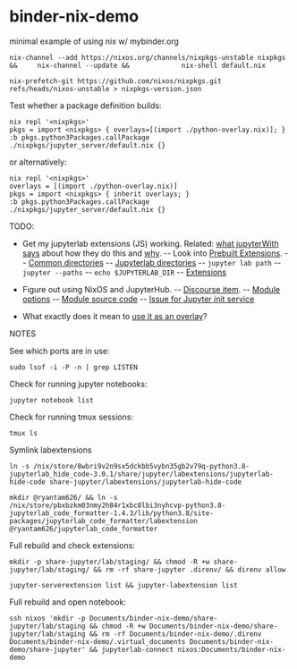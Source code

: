 # binder-nix-demo

minimal example of using nix w/ mybinder.org

```
nix-channel --add https://nixos.org/channels/nixpkgs-unstable nixpkgs &&     nix-channel --update &&             nix-shell default.nix
```

```
nix-prefetch-git https://github.com/nixos/nixpkgs.git refs/heads/nixos-unstable > nixpkgs-version.json
```

Test whether a package definition builds:

```
nix repl '<nixpkgs>'
pkgs = import <nixpkgs> { overlays=[(import ./python-overlay.nix)]; }
:b pkgs.python3Packages.callPackage ./nixpkgs/jupyter_server/default.nix {}
```

or alternatively:

```
nix repl '<nixpkgs>'
overlays = [(import ./python-overlay.nix)]
pkgs = import <nixpkgs> { inherit overlays; }
:b pkgs.python3Packages.callPackage ./nixpkgs/jupyter_server/default.nix {}
```

TODO:

- Get my jupyterlab extensions (JS) working. Related: [what jupyterWith says](https://github.com/tweag/jupyterWith#using-jupyterlab-extensions) about how they do this and [why](https://github.com/tweag/jupyterWith#about-extensions).
  -- Look into [Prebuilt Extensions](https://jupyterlab.readthedocs.io/en/stable/extension/extension_dev.html#prebuilt-extensions).
  -- [Common directories](https://jupyter.readthedocs.io/en/latest/use/jupyter-directories.html)
  -- [Jupyterlab directories](https://jupyterlab.readthedocs.io/en/stable/user/directories.html#jupyterlab-application-directory)
  -- `jupyter lab path`
  -- `jupyter --paths`
  -- `echo $JUPYTERLAB_DIR`
  -- [Extensions](https://github.com/jupyterlab/jupyterlab/blob/master/docs/source/user/extensions.rst#jupyterlab-application-directory)
- Figure out using NixOS and JupyterHub.
  -- [Discourse item](https://discourse.nixos.org/t/anyone-has-a-working-jupyterhub-jupyter-lab-setup/7659/2).
  -- [Module options](https://search.nixos.org/options?channel=20.09&show=services.jupyterhub.enable&from=0&size=50&sort=relevance&query=jupyter)
  -- [Module source code](https://github.com/NixOS/nixpkgs/blob/nixos-20.09/nixos/modules/services/development/jupyterhub/default.nix)
  -- [Issue for Jupyter init service](https://github.com/NixOS/nixpkgs/pull/33673k)

- What exactly does it mean to [use it as an overlay](https://github.com/tweag/jupyterWith#using-as-an-overlay)?

NOTES

See which ports are in use:

```
sudo lsof -i -P -n | grep LISTEN
```

Check for running jupyter notebooks:

```
jupyter notebook list
```

Check for running tmux sessions:

```
tmux ls
```

Symlink labextensions

```
ln -s /nix/store/8wbri9v2n9sx5dckbb5vybn35gb2v79q-python3.8-jupyterlab_hide_code-3.0.1/share/jupyter/labextensions/jupyterlab-hide-code share-jupyter/labextensions/jupyterlab-hide-code
```

```
mkdir @ryantam626/ && ln -s /nix/store/pbxbzkm03nmy2h84r1xbc8lbi3nyhcvp-python3.8-jupyterlab_code_formatter-1.4.3/lib/python3.8/site-packages/jupyterlab_code_formatter/labextension @ryantam626/jupyterlab_code_formatter
```

Full rebuild and check extensions:

```
mkdir -p share-jupyter/lab/staging/ && chmod -R +w share-jupyter/lab/staging/ && rm -rf share-jupyter .direnv/ && direnv allow
```

```
jupyter-serverextension list && jupyter-labextension list
```

Full rebuild and open notebook:

```
ssh nixos 'mkdir -p Documents/binder-nix-demo/share-jupyter/lab/staging && chmod -R +w Documents/binder-nix-demo/share-jupyter/lab/staging && rm -rf Documents/binder-nix-demo/.direnv Documents/binder-nix-demo/.virtual_documents Documents/binder-nix-demo/share-jupyter' && jupyterlab-connect nixos:Documents/binder-nix-demo
```
